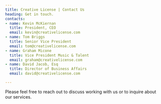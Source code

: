 ```yaml
---
title: Creative License | Contact Us
heading: Get in touch.
contacts:
- name: Kevin McKiernan
  title: President, CEO
  email: kevin@creativelicense.com
- name: Tom Briggs
  title: Senior Vice President
  email: tom@creativelicense.com
- name: Graham Micone
  title: Vice President Music & Talent
  email: graham@creativelicense.com
- name: David Jacob, Esq
  title: Director of Business Affairs
  email: david@creativelicense.com

---
```

Please feel free to reach out to discuss working with us or to inquire about our services.